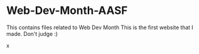 # Web-Dev-Month-AASF
This contains files related to Web Dev Month
This is the first website that I made. Don't judge :)

x